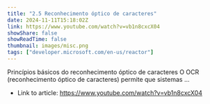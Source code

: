 ```yaml
---
title: "2.5 Reconhecimento óptico de caracteres"
date: 2024-11-11T15:18:02Z
link: https://www.youtube.com/watch?v=vb1n8cxcX04
showShare: false
showReadTime: false
thumbnail: images/misc.png
tags: ["developer.microsoft.com/en-us/reactor"]
---
```

Princípios básicos do reconhecimento óptico de caracteres O OCR (reconhecimento óptico de caracteres) permite que sistemas ...

- Link to article: https://www.youtube.com/watch?v=vb1n8cxcX04